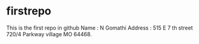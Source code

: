 # firstrepo
This is the first repo in github
Name : N Gomathi
Address : 515 E 7 th street 720/4 Parkway village MO 64468.

